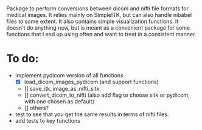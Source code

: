 # 

Package to perform conversions between dicom and nifti file formats for medical images. It relies mainly on SimpleITK, but can also handle nibabel files to some extent. It also contains simple visualization functions. It doesn't do anything new, but is meant as a convenient package for some functions that I end up using often and want to treat in a consistent manner.

# To do:
- implement pydicom version of all functions
    - [x] load_dicom_images_pydicom (and support functions)
    - [] save_itk_image_as_nifti_sitk
    - [] convert_dicom_to_nifti (also add flag to choose sitk or pydicom, with one chosen as default)
    - [] others?
- test to see that you get the same results in terms of nifti files.
- add tests to key functions